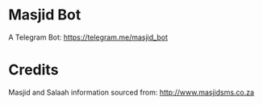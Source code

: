 # Masjid Bot

A Telegram Bot: https://telegram.me/masjid_bot

# Credits
Masjid and Salaah information sourced from: http://www.masjidsms.co.za
